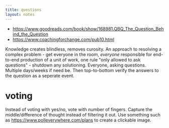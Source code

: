 ```yaml
---
title: questions
layout: notes
---
```


- https://www.goodreads.com/book/show/168981.QBQ_The_Question_Behind_the_Question
- https://www.coachingforchange.com/pub10.html

Knowledge creates blindless, removes curosity. An approach to resolving a complex problem - get everyone in the room, _everyone_ responsible for end-to-end production of a unit of work, one rule "only allowed to ask questions" - shutdown any solutioning. Everyone, asking questions. Multiple days/weeks if need be. Then top-to-bottom verify the answers to the question as a seperate event.

# voting
Instead of voting with yes/no, vote with number of fingers. Capture the middle/difference of thought instead of filtering it out. Use something such as https://www.polleverywhere.com/plans to create a clickable image.



